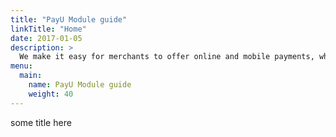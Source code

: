 ```yaml
---
title: "PayU Module guide"
linkTitle: "Home"
date: 2017-01-05
description: >
  We make it easy for merchants to offer online and mobile payments, while taking away the burden of integrating with multiple payment providers.
menu:
  main:
    name: PayU Module guide
    weight: 40     
---
```

some title here
<!--<script language="javascript">

window.location.href = "https://ecommerce.payulatam.com/manual-secure/manual.html"

</script>-->